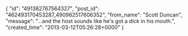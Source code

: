  {
   "id": "491382767564327",
   "post_id": "462493170453287_490962517606352",
   "from_name": "Scott Duncan",
   "message": "...and the host sounds like he's got a dick in his mouth.",
   "created_time": "2013-03-12T05:26:28+0000"
 }
